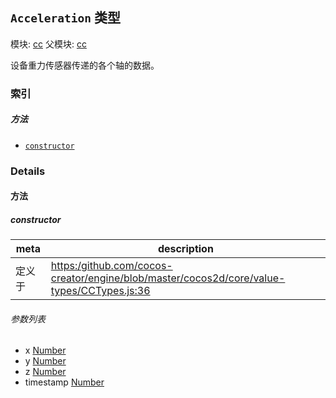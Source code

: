 ## `Acceleration` 类型



模块: [cc](../modules/cc.md)
父模块: [cc](../modules/cc.md)


设备重力传感器传递的各个轴的数据。


### 索引



##### 方法

  - [`constructor`](#constructor) 



### Details




<!-- Method Block -->
#### 方法


##### constructor



| meta | description |
|------|-------------|
| 定义于 | [https:/github.com/cocos-creator/engine/blob/master/cocos2d/core/value-types/CCTypes.js:36](https:/github.com/cocos-creator/engine/blob/master/cocos2d/core/value-types/CCTypes.js#L36) |

###### 参数列表
- x <a href="https://developer.mozilla.org/en/JavaScript/Reference/Global_Objects/Number" class="crosslink external" target="_blank">Number</a> 
- y <a href="https://developer.mozilla.org/en/JavaScript/Reference/Global_Objects/Number" class="crosslink external" target="_blank">Number</a> 
- z <a href="https://developer.mozilla.org/en/JavaScript/Reference/Global_Objects/Number" class="crosslink external" target="_blank">Number</a> 
- timestamp <a href="https://developer.mozilla.org/en/JavaScript/Reference/Global_Objects/Number" class="crosslink external" target="_blank">Number</a> 



